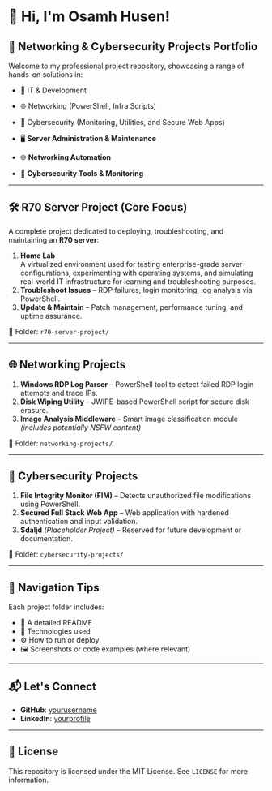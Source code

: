 # 👋 Hi, I'm Osamh Husen!
## 🚀 Networking & Cybersecurity Projects Portfolio

Welcome to my professional project repository, showcasing a range of hands-on solutions in:

- 🔧 IT & Development
- 🌐 Networking (PowerShell, Infra Scripts)
- 🔐 Cybersecurity (Monitoring, Utilities, and Secure Web Apps)

- 🖥️ **Server Administration & Maintenance**
- 🌐 **Networking Automation**
- 🔐 **Cybersecurity Tools & Monitoring**

---

## 🛠️ R70 Server Project (Core Focus)

A complete project dedicated to deploying, troubleshooting, and maintaining an **R70 server**:

1. **Home Lab**  
   A virtualized environment used for testing enterprise-grade server configurations, experimenting with operating systems, and simulating real-world IT infrastructure for learning and troubleshooting purposes.
2. **Troubleshoot Issues** – RDP failures, login monitoring, log analysis via PowerShell.
3. **Update & Maintain** – Patch management, performance tuning, and uptime assurance.

📂 Folder: `r70-server-project/`

---

## 🌐 Networking Projects

1. **Windows RDP Log Parser** – PowerShell tool to detect failed RDP login attempts and trace IPs.
2. **Disk Wiping Utility** – JWIPE-based PowerShell script for secure disk erasure.
3. **Image Analysis Middleware** – Smart image classification module *(includes potentially NSFW content)*.

📂 Folder: `networking-projects/`

---

## 🔐 Cybersecurity Projects

1. **File Integrity Monitor (FIM)** – Detects unauthorized file modifications using PowerShell.
2. **Secured Full Stack Web App** – Web application with hardened authentication and input validation.
3. **Sdaljd** *(Placeholder Project)* – Reserved for future development or documentation.

📂 Folder: `cybersecurity-projects/`

---

## 🧭 Navigation Tips

Each project folder includes:
- 📄 A detailed README
- 🧠 Technologies used
- ⚙️ How to run or deploy
- 🖼️ Screenshots or code examples (where relevant)

---

## 📬 Let's Connect

- **GitHub**: [yourusername](https://github.com/yourusername)  
- **LinkedIn**: [yourprofile](https://linkedin.com/in/yourprofile)

---

## 📄 License

This repository is licensed under the MIT License. See `LICENSE` for more information.
